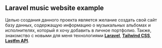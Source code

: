 ## Laravel music website example

Целью создания данного проекта является желание создать свой сайт базу данных, содержащую информацию о музыкальных альбомах и исполнителях, который я хочу добавить в личное портфолио.
Также, знакомство с новыми для меня технологиями **[Laravel](https://laravel.com/)**, **[Tailwind CSS](https://tailwindcss.com/)**, **[Lastfm API](https://www.last.fm/api)**.  